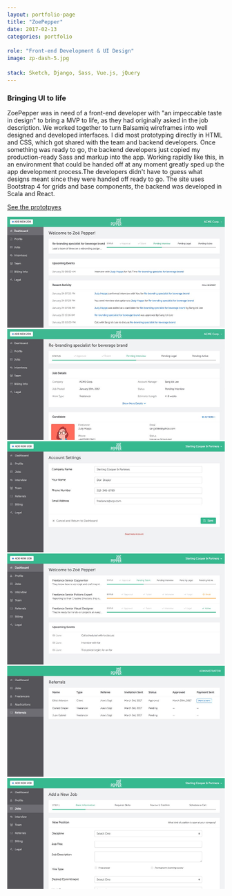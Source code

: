 ```yaml
---
layout: portfolio-page
title: "ZoePepper"
date: 2017-02-13
categories: portfolio

role: "Front-end Development & UI Design"
image: zp-dash-5.jpg

stack: Sketch, Django, Sass, Vue.js, jQuery
---
```



### Bringing UI to life


ZoePepper was in need of a front-end developer with "an impeccable taste in design" to bring a MVP to life, as they had originally asked in the job description. We worked together to turn Balsamiq wireframes into well designed and developed interfaces. I did most prototyping directly in HTML and CSS, which got shared with the team and backend developers. Once something was ready to go, the backend developers just copied my production-ready Sass and markup into the app. Working rapidly like this, in an environment that could be handed off at any moment greatly sped up the app development process.The developers didn't have to guess what designs meant since they were handed off ready to go. The site uses Bootstrap 4 for grids and base components, the backend was developed in Scala and React.


<a href="http://zoepepper.github.io/zoepepper-html/views/freelancer/" class="nd-portfolio__btn" target="_blank">See the prototpyes <i class="fa fa-external-link"></i></a>

<div class="nd-portfolio__images even">
	<img src="/assets/images/folio/zp-dash-5.jpg" />
	<img src="/assets/images/folio/zp-dash-6.jpg" />
</div>

<div class="nd-portfolio__images even">
	<img src="/assets/images/folio/zp-dash-1.jpg" />
	<img src="/assets/images/folio/zp-dash-3.jpg" />
</div>

<div class="nd-portfolio__images even">
	<img src="/assets/images/folio/zp-dash-2.jpg" />
	<img src="/assets/images/folio/zp-dash-4.jpg" />
</div>
